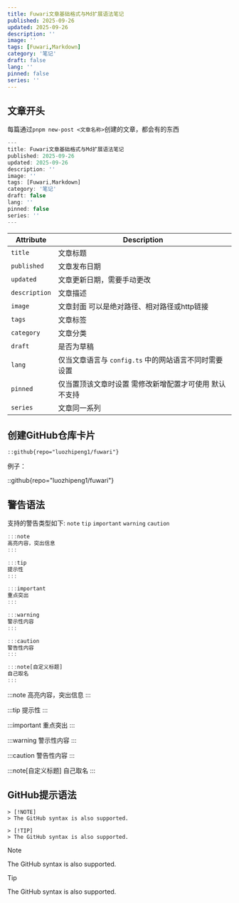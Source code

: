 ```yaml
---
title: Fuwari文章基础格式与Md扩展语法笔记
published: 2025-09-26
updated: 2025-09-26
description: ''
image: ''
tags: [Fuwari,Markdown]
category: '笔记'
draft: false 
lang: ''
pinned: false
series: ''
---
```


## 文章开头

每篇通过`pnpm new-post <文章名称>`创建的文章，都会有的东西

```js title="开头标记"
---
title: Fuwari文章基础格式与Md扩展语法笔记
published: 2025-09-26
updated: 2025-09-26
description: ''
image: ''
tags: [Fuwari,Markdown]
category: '笔记'
draft: false 
lang: ''
pinned: false
series: ''
---
```

| Attribute     | Description                                            |
| ------------- | ------------------------------------------------------ |
| `title`       | 文章标题                                               |
| `published`   | 文章发布日期                                           |
| `updated`     | 文章更新日期，需要手动更改                             |
| `description` | 文章描述                                               |
| `image`       | 文章封面 可以是绝对路径、相对路径或http链接            |
| `tags`        | 文章标签                                               |
| `category`    | 文章分类                                               |
| `draft`       | 是否为草稿                                             |
| `lang`        | 仅当文章语言与 `config.ts` 中的网站语言不同时需要设置  |
| `pinned`      | 仅当置顶该文章时设置 需修改新增配置才可使用 默认不支持 |
| `series`      | 文章同一系列                                           |

## 创建GitHub仓库卡片

```
::github{repo="luozhipeng1/fuwari"}
```

例子：

::github{repo="luozhipeng1/fuwari"}



## 警告语法

支持的警告类型如下: `note` `tip` `important` `warning` `caution`

```js title="语法警告"
:::note
高亮内容，突出信息
:::

:::tip
提示性
:::

:::important
重点突出
:::

:::warning
警示性内容
:::

:::caution
警告性内容
:::

:::note[自定义标题]
自己取名
:::
```

:::note
高亮内容，突出信息
:::

:::tip
提示性
:::

:::important
重点突出
:::

:::warning
警示性内容
:::

:::caution
警告性内容
:::

:::note[自定义标题]
自己取名
:::



## GitHub提示语法

```
> [!NOTE]
> The GitHub syntax is also supported.

> [!TIP]
> The GitHub syntax is also supported.
```

> [!NOTE]
> The GitHub syntax is also supported.

> [!TIP]
> The GitHub syntax is also supported.